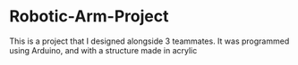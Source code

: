 # Robotic-Arm-Project
This is a project that I designed alongside 3 teammates. It was programmed using Arduino, and with a structure made in acrylic
